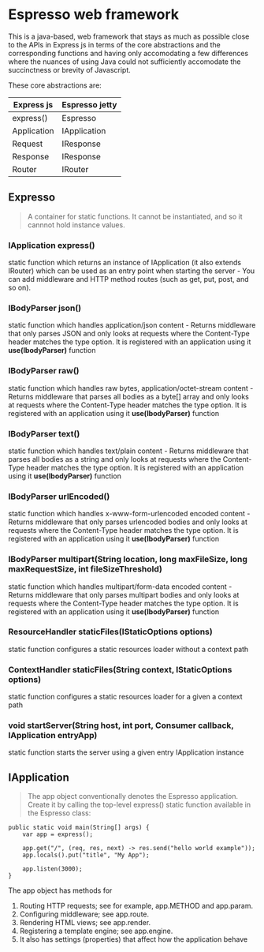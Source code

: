 # Espresso web framework

This is a java-based, web framework that stays as much as possible close to the APIs in Express js in terms of the core abstractions and the corresponding functions and having only accomodating a few differences where the nuances of using Java could not sufficiently accomodate the succinctness or brevity of Javascript.

These core abstractions are:

|  Express js   |   Espresso jetty
|---------------|------------------
|  express()    |  Espresso
|  Application  |  IApplication
|  Request      |  IResponse
|  Response     |  IResponse
|  Router       |  IRouter

## Expresso

> A container for static functions. It cannot be instantiated, and so it cannnot hold instance values.

### IApplication express()

static function which returns an instance of IApplication (it also extends IRouter) which can be used as an entry point when starting the server - You can add middleware and HTTP method routes (such as get, put, post, and so on).

### IBodyParser json()

static function which handles application/json content - Returns middleware that only parses JSON and only looks at requests where the Content-Type header matches the type option. It is registered with an application using it __use(IbodyParser)__ function

### IBodyParser raw()

static function which handles raw bytes, application/octet-stream content - Returns middleware that parses all bodies as a byte[] array and only looks at requests where the Content-Type header matches the type option. It is registered with an application using it __use(IbodyParser)__ function

### IBodyParser text()

static function which handles text/plain content - Returns middleware that parses all bodies as a string and only looks at requests where the Content-Type header matches the type option. It is registered with an application using it __use(IbodyParser)__ function

### IBodyParser urlEncoded()

static function which handles x-www-form-urlencoded encoded content - Returns middleware that only parses urlencoded bodies and only looks at requests where the Content-Type header matches the type option. It is registered with an application using it __use(IbodyParser)__ function

### IBodyParser multipart(String location, long maxFileSize, long maxRequestSize, int fileSizeThreshold)

static function which handles multipart/form-data encoded content - Returns middleware that only parses multipart bodies and only looks at requests where the Content-Type header matches the type option. It is registered with an application using it __use(IbodyParser)__ function

### ResourceHandler staticFiles(IStaticOptions options)

static function configures a static resources loader without a context path

### ContextHandler staticFiles(String context, IStaticOptions options)

static function configures a static resources loader for a given a context path

### void startServer(String host, int port, Consumer<String> callback, IApplication entryApp)

static function starts the server using a given entry IApplication instance

## IApplication

> The app object conventionally denotes the Espresso application. Create it by calling the top-level express() static function available in the Espresso class:

```
public static void main(String[] args) {
    var app = express();

    app.get("/", (req, res, next) -> res.send("hello world example"));
    app.locals().put("title", "My App");

    app.listen(3000);
}
```

The app object has methods for

1. Routing HTTP requests; see for example, app.METHOD and app.param.
2. Configuring middleware; see app.route.
3. Rendering HTML views; see app.render.
4. Registering a template engine; see app.engine.
5. It also has settings (properties) that affect how the application behave


